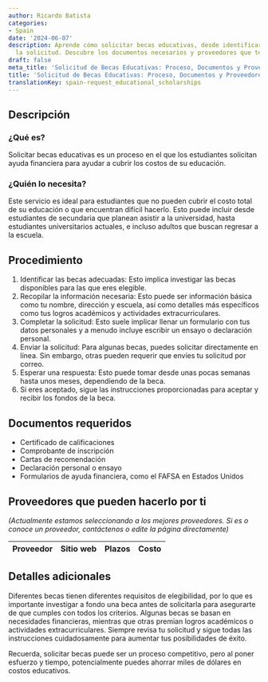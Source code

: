 ```yaml
---
author: Ricardo Batista
categories:
- Spain
date: '2024-06-07'
description: Aprende cómo solicitar becas educativas, desde identificarlas hasta enviar
  la solicitud. Descubre los documentos necesarios y proveedores que te pueden ayudar.
draft: false
meta_title: 'Solicitud de Becas Educativas: Proceso, Documentos y Proveedores'
title: 'Solicitud de Becas Educativas: Proceso, Documentos y Proveedores'
translationKey: spain-request_educational_scholarships
---
```



## Descripción
### ¿Qué es?
Solicitar becas educativas es un proceso en el que los estudiantes solicitan ayuda financiera para ayudar a cubrir los costos de su educación.

### ¿Quién lo necesita?
Este servicio es ideal para estudiantes que no pueden cubrir el costo total de su educación o que encuentran difícil hacerlo. Esto puede incluir desde estudiantes de secundaria que planean asistir a la universidad, hasta estudiantes universitarios actuales, e incluso adultos que buscan regresar a la escuela.

## Procedimiento
1. Identificar las becas adecuadas: Esto implica investigar las becas disponibles para las que eres elegible.
2. Recopilar la información necesaria: Esto puede ser información básica como tu nombre, dirección y escuela, así como detalles más específicos como tus logros académicos y actividades extracurriculares.
3. Completar la solicitud: Esto suele implicar llenar un formulario con tus datos personales y a menudo incluye escribir un ensayo o declaración personal.
4. Enviar la solicitud: Para algunas becas, puedes solicitar directamente en línea. Sin embargo, otras pueden requerir que envíes tu solicitud por correo.
5. Esperar una respuesta: Esto puede tomar desde unas pocas semanas hasta unos meses, dependiendo de la beca.
6. Si eres aceptado, sigue las instrucciones proporcionadas para aceptar y recibir los fondos de la beca.

## Documentos requeridos
- Certificado de calificaciones
- Comprobante de inscripción
- Cartas de recomendación
- Declaración personal o ensayo
- Formularios de ayuda financiera, como el FAFSA en Estados Unidos

## Proveedores que pueden hacerlo por ti

_(Actualmente estamos seleccionando a los mejores proveedores. Si es o conoce un proveedor, contáctenos o edite la página directamente)_

| Proveedor | Sitio web | Plazos | Costo |
| --------------- | --------------- | :-------------: | :-------------: |

## Detalles adicionales
Diferentes becas tienen diferentes requisitos de elegibilidad, por lo que es importante investigar a fondo una beca antes de solicitarla para asegurarte de que cumples con todos los criterios. Algunas becas se basan en necesidades financieras, mientras que otras premian logros académicos o actividades extracurriculares. Siempre revisa tu solicitud y sigue todas las instrucciones cuidadosamente para aumentar tus posibilidades de éxito.

Recuerda, solicitar becas puede ser un proceso competitivo, pero al poner esfuerzo y tiempo, potencialmente puedes ahorrar miles de dólares en costos educativos.